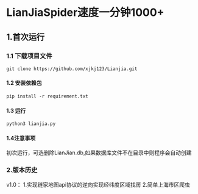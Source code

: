 
# LianJiaSpider速度一分钟1000+
## 1.首次运行
### 1.1 下载项目文件
```commandline
git clone https://github.com/xjkj123/Lianjia.git
```
#### 1.2 安装依赖包
```commandline
pip install -r requirement.txt
```
#### 1.3 运行
```commandline
python3 lianjia.py
```
#### 1.4注意事项

初次运行，可选删除LianJian.db,如果数据库文件不在目录中则程序会自动创建


### 2.版本历史
v1.0：
1.实现链家地图api协议的逆向实现经纬度区域找房
2.简单上海市区爬虫


